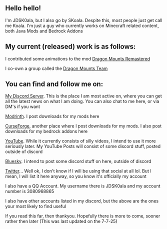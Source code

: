 ## Hello hello!

I'm JDSK0ala, but I also go by SKoala. Despite this, most people just get call me Koala. I'm just a guy who currently works on Minecraft related content, both Java Mods and Bedrock Addons

## My current (released) work is as follows:

I contributed some animations to the mod [Dragon Mounts Remastered](https://modrinth.com/mod/dmr)

I co-own a group called the [Dragon Mounts Team](https://github.com/DragonMounts-Team)

## You can find and follow me on:

[My Discord Server](https://discord.gg/FbRxshQvnC). This is the place I am most active on, where you can get all the latest news on what I am doing. You can also chat to me here, or via DM's if you want

[Modrinth](https://modrinth.com/user/JDSK0ala). I post downloads for my mods here

[CurseForge](https://www.curseforge.com/members/jdsk0ala/projects), another place where I post downloads for my mods. I also post downloads for my bedrock addons here

[YouTube](https://www.youtube.com/@JDSK0ala). While it currently consists of silly videos, I intend to use it more seriously later. My YouTube Posts will consist of some discord stuff, posted outside of discord

[Bluesky](https://bsky.app/profile/jdsk0ala.bsky.social). I intend to post some discord stuff on here, outside of discord

[Twitter](https://x.com/JDSK0ala)... Well ok, I don't know if I will be using that social at all lol. But I mean, I will list it here anyway, so you know it's officially my account

I also have a QQ Account. My username there is JDSK0ala and my account number is 3080968865

I also have other accounts listed in my discord, but the above are the ones your most likely to find useful


If you read this far, then thankyou. Hopefully there is more to come, sooner rather then later
(This was last updated on the 7-7-25)

<!--
**JDSK0ala/JDSK0ala** is a ✨ _special_ ✨ repository because its `README.md` (this file) appears on your GitHub profile.

Here are some ideas to get you started:

- 🔭 I’m currently working on ...
- 🌱 I’m currently learning ...
- 👯 I’m looking to collaborate on ...
- 🤔 I’m looking for help with ...
- 💬 Ask me about ...
- 📫 How to reach me: ...
- 😄 Pronouns: ...
- ⚡ Fun fact: ...
-->
